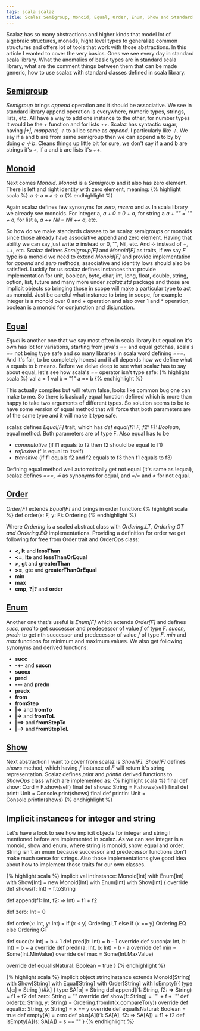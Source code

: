 ```yaml
---
tags: scala scalaz
title: Scalaz Semigroup, Monoid, Equal, Order, Enum, Show and Standard Scala Classes
---
```


Scalaz has so many abstractions and higher kinds that model lot of
algebraic structures, monads, hight level types to generalize common structures
and offers lot of tools that work with those abstractions.
In this article I wanted to cover the very basics. Ones we see every day
in standard scala library. What the anomalies of basic types are in standard
scala library, what are the comment things between them that can be made
generic, how to use scalaz with standard classes defined in scala library.

<!--more-->

## [Semigroup](#semigroup)
*Semigroup* brings *append* operation and it
should be associative. We see in standard library append operation is
everywhere, numeric types, strings, lists, etc. All have a way to add one
instance to the other, for number types it would be the *+* function and
for lists *++*. Scalaz has syntactic sugar, having *|+|, mappend, ⊹* to all
be same as *append*. I particularly like *⊹*. We say if a and b are from same
semigroup then we can append a to by by doing *a ⊹ b*. Cleans things up little
bit for sure, we don't say if a and b are strings it's *+*, if a and b are
lists it's *++*.

## [Monoid](#monoid)
Next comes *Monoid*. *Monoid* is a *Semigroup* and it also has zero element.
There is left and right identity with zero element, meaning:
{% highlight scala %}
∅ ⊹ a = a ⊹ ∅
{% endhighlight %}

Again scalaz defines few synonyms for *zero*, *mzero* and *∅*. In scala library
we already see monoids. For integer a, *a + 0 = 0 + a*, for string a
*a + "" = "" + a*, for list a, *a ++ Nil = Nil ++ a*, etc.

So how do we make standards classes to be scalaz semigroups or monoids since
those already have associative append and zero element. Having that
ability we can say just write ∅ instead or 0, "", Nil, etc.
And ⊹ instead of +, ++, etc. Scalaz defines *Semigroup[F]* and *Monoid[F]* as
traits, if we say *F* type is a monoid we need to extend *Monoid[F]* and
provide implementation for *append* and *zero* methods, associative and identity lows
should also be satisfied. Luckily for us scalaz defines instances that provide
implementation for unit, boolean, byte, char, int, long, float, double, string,
option, list, future and many more under *scalaz.std* package and those are
implicit objects so bringing those in scope will make a particular type to act
as monoid. Just be careful what instance to bring in scope, for example
integer is a monoid over 0 and + operation and also over 1 and * operation,
boolean is a monoid for conjunction and disjunction.

## [Equal](#equal)
*Equal* is another one that we say most often in scala library but equal on
it's own has lot for variations, starting from java's *==* and
equal gotchas, scala's *==* not being type safe and so many
libraries in scala word defining *===*. And it's fair, to be completely
honest and it all depends how we define what a equals to b means.
Before we delve deep to see what scalaz has to say about equal, let's see how
scala's *==* operator isn't type safe:
{% highlight scala %}
val a = 1
val b = "1"
a == b
{% endhighlight %}

This actually compiles but will return false, looks like common bug one can make
to me. So there is basically equal function defined which is more than happy
to take two arguments of different types. So solution seems to be to have
some version of equal method that will force that both parameters are of the
same type and it will make it type safe.

scalaz defines *Equal[F]* trait, which has *def equal(f1: F, f2: F): Boolean*,
equal method. Both parameters are of type F. Also equal has to be

* *commutative* (if f1 equals to f2 then f2 should be equal to f1)
* *reflexive* (f is equal to itself)
* *transitive* (if f1 equals f2 and f2 equals to f3 then f1 equals to f3) 

Defining equal method well automatically get not equal (it's same as !equal),
scalaz defines *===, ≟* as synonyms for equal, and *=/=* and *≠* for
not equal.

## [Order](#order)
*Order[F]* extends *Equal[F]* and brings in order function:
{% highlight scala %}
def order(x: F, y: F): Ordering 
{% endhighlight %}

Where *Ordering* is a sealed abstract class with 
*Ordering.LT, Ordering.GT and Ordering.EQ* implementations. Providing a
definition for order we get following for free from Order trait and OrderOps
class:

* **<**, **lt** and **lessThan**
* **<=**, **lte** and **lessThanOrEqual**
* **\>**, **gt** and **greaterThan**
* **\>=**, gte and **greaterThanOrEqual**
* **min**
* **max**
* **cmp**, **?\|?** and **order**

## [Enum](#enum)
Another one that's useful is *Enum[F]* which extends *Order[F]* and
defines *succ, pred* to get successor and predecessor of value *f* of type *F*.
*succn, predn* to get nth successor and predecessor of value *f* of type *F*.
*min* and *max* functions for minimum and maximum values. We also get following
synonyms and derived functions:

* **succ**
* **-+-** and **succn**
* **succx**
* **pred**
* **---** and **predn**
* **predx**
* **from**
* **fromStep**
* **\|=>** and **fromTo**
* **\|->** and **fromToL**
* **\|==>** and **fromStepTo**
* **\|-->** and **fromStepToL**

## [Show](#show)
Next abstraction I want to cover from scalaz is *Show[F]*. *Show[F]* defines
*shows* method, which having *f* instance of *F* will return it's string
representation. Scalaz defines *print* and *println* derived functions to
*ShowOps* class which are implemented as:
{% highlight scala %}
final def show: Cord = F.show(self)
final def shows: String = F.shows(self)
final def print: Unit = Console.print(shows)
final def println: Unit = Console.println(shows)
{% endhighlight %}

## Implicit instances for integer and string
Let's have a look to see how implicit objects for integer and string I mentioned
before are implemented in scalaz. As we can see integer is a monoid,
show and enum, where string is monoid, show, equal and order.
String isn't an enum because successor and predecessor functions don't make
much sense for strings. Also those implementations give good idea about
how to implement those traits for our own classes.

{% highlight scala %}
implicit val intInstance: Monoid[Int] with Enum[Int] with Show[Int] = new Monoid[Int] with Enum[Int] with Show[Int] {
  override def shows(f: Int) = f.toString
  
  def append(f1: Int, f2: => Int) = f1 + f2
  
  def zero: Int = 0
  
  def order(x: Int, y: Int) = if (x < y) Ordering.LT else if (x == y) Ordering.EQ else Ordering.GT
  
  def succ(b: Int) = b + 1
  def pred(b: Int) = b - 1
  override def succn(a: Int, b: Int) = b + a
  override def predn(a: Int, b: Int) = b - a
  override def min = Some(Int.MinValue)
  override def max = Some(Int.MaxValue)
  
  override def equalIsNatural: Boolean = true
}
{% endhighlight %}

{% highlight scala %}
implicit object stringInstance extends Monoid[String] with Show[String] with Equal[String] with Order[String] with IsEmpty[({ type λ[α] = String })#λ] {
  type SA[α] = String
  def append(f1: String, f2: => String) = f1 + f2
  def zero: String = ""
  override def show(f: String) = '"' + f + '"'
  def order(x: String, y: String) = Ordering.fromInt(x.compareTo(y))
  override def equal(x: String, y: String) = x == y
  override def equalIsNatural: Boolean = true
  def empty[A] = zero
  def plus[A](f1: SA[A], f2: => SA[A]) = f1 + f2
  def isEmpty[A](s: SA[A]) = s == ""
}
{% endhighlight %}
